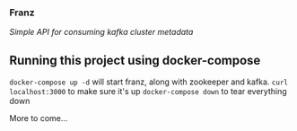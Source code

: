 ### Franz
_Simple API for consuming kafka cluster metadata_

## Running this project using docker-compose

`docker-compose up -d` will start franz, along with zookeeper and kafka.
`curl localhost:3000` to make sure it's up
`docker-compose down` to tear everything down

More to come...